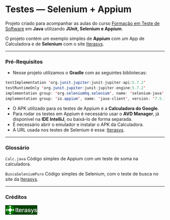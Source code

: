 # Testes — Selenium + Appium
Projeto criado para acompanhar as aulas do curso [Formação em Teste de Software][Iterasys] em **Java** utilizando **JUnit, Selenium e Appium**.

O projeto contém um exemplo simples de **Appium** com um App de Calculadora e de **Selenium** com o site [Iterasys][Iterasys].

---

### Pré-Requisitos
- Nesse projeto utilizamos o **Gradle** com as seguintes bibliotecas:

```java
testImplementation 'org.junit.jupiter:junit-jupiter-api:5.7.2'
testRuntimeOnly 'org.junit.jupiter:junit-jupiter-engine:5.7.2'
implementation group: 'org.seleniumhq.selenium', name: 'selenium-java', version: '3.141.59'
implementation group: 'io.appium', name: 'java-client', version: '7.5.1'
```

- O APK utilizado para os testes de Appium é a **Calculadora do Google**.
- Para rodar os testes em Appium é necessário usar o **AVD Manager**, já disponível na **IDE IntelliJ**, ou baixá-lo de forma separada.
- É necessário abrir o emulador e instalar o APK da Calculadora.
- A URL usada nos testes de Selenium é essa: [Iterasys][Iterasys].


---

### Glossário

`Calc.java` Código simples de Appium com um teste de soma na calculadora.

`BuscaSeleniumPuro` Código simples de Selenium, com o teste de busca no site da [Iterasys][Iterasys].

---

### Créditos
[<img src="assets\Iterasys-Logo.png" width="20%"/>][Iterasys]


<!-- links -->
[Iterasys]: https://iterasys.com.br/

<!-- imagens -->
[Iterasys-Logo]: assets/Iterasys-Logo.png (Iterasys-logo)